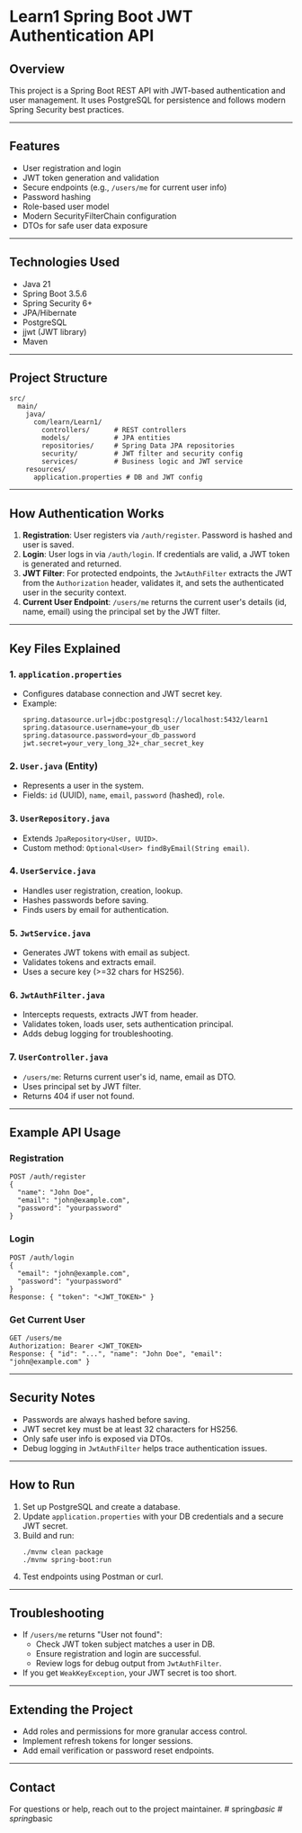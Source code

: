 # Learn1 Spring Boot JWT Authentication API

## Overview
This project is a Spring Boot REST API with JWT-based authentication and user management. It uses PostgreSQL for persistence and follows modern Spring Security best practices.

---

## Features
- User registration and login
- JWT token generation and validation
- Secure endpoints (e.g., `/users/me` for current user info)
- Password hashing
- Role-based user model
- Modern SecurityFilterChain configuration
- DTOs for safe user data exposure

---

## Technologies Used
- Java 21
- Spring Boot 3.5.6
- Spring Security 6+
- JPA/Hibernate
- PostgreSQL
- jjwt (JWT library)
- Maven

---

## Project Structure
```
src/
  main/
    java/
      com/learn/Learn1/
        controllers/      # REST controllers
        models/           # JPA entities
        repositories/     # Spring Data JPA repositories
        security/         # JWT filter and security config
        services/         # Business logic and JWT service
    resources/
      application.properties # DB and JWT config
```

---

## How Authentication Works
1. **Registration**: User registers via `/auth/register`. Password is hashed and user is saved.
2. **Login**: User logs in via `/auth/login`. If credentials are valid, a JWT token is generated and returned.
3. **JWT Filter**: For protected endpoints, the `JwtAuthFilter` extracts the JWT from the `Authorization` header, validates it, and sets the authenticated user in the security context.
4. **Current User Endpoint**: `/users/me` returns the current user's details (id, name, email) using the principal set by the JWT filter.

---

## Key Files Explained

### 1. `application.properties`
- Configures database connection and JWT secret key.
- Example:
  ```properties
  spring.datasource.url=jdbc:postgresql://localhost:5432/learn1
  spring.datasource.username=your_db_user
  spring.datasource.password=your_db_password
  jwt.secret=your_very_long_32+_char_secret_key
  ```

### 2. `User.java` (Entity)
- Represents a user in the system.
- Fields: `id` (UUID), `name`, `email`, `password` (hashed), `role`.

### 3. `UserRepository.java`
- Extends `JpaRepository<User, UUID>`.
- Custom method: `Optional<User> findByEmail(String email)`.

### 4. `UserService.java`
- Handles user registration, creation, lookup.
- Hashes passwords before saving.
- Finds users by email for authentication.

### 5. `JwtService.java`
- Generates JWT tokens with email as subject.
- Validates tokens and extracts email.
- Uses a secure key (>=32 chars for HS256).

### 6. `JwtAuthFilter.java`
- Intercepts requests, extracts JWT from header.
- Validates token, loads user, sets authentication principal.
- Adds debug logging for troubleshooting.

### 7. `UserController.java`
- `/users/me`: Returns current user's id, name, email as DTO.
- Uses principal set by JWT filter.
- Returns 404 if user not found.

---

## Example API Usage

### Registration
```
POST /auth/register
{
  "name": "John Doe",
  "email": "john@example.com",
  "password": "yourpassword"
}
```

### Login
```
POST /auth/login
{
  "email": "john@example.com",
  "password": "yourpassword"
}
Response: { "token": "<JWT_TOKEN>" }
```

### Get Current User
```
GET /users/me
Authorization: Bearer <JWT_TOKEN>
Response: { "id": "...", "name": "John Doe", "email": "john@example.com" }
```

---

## Security Notes
- Passwords are always hashed before saving.
- JWT secret key must be at least 32 characters for HS256.
- Only safe user info is exposed via DTOs.
- Debug logging in `JwtAuthFilter` helps trace authentication issues.

---

## How to Run
1. Set up PostgreSQL and create a database.
2. Update `application.properties` with your DB credentials and a secure JWT secret.
3. Build and run:
   ```
   ./mvnw clean package
   ./mvnw spring-boot:run
   ```
4. Test endpoints using Postman or curl.

---

## Troubleshooting
- If `/users/me` returns "User not found":
  - Check JWT token subject matches a user in DB.
  - Ensure registration and login are successful.
  - Review logs for debug output from `JwtAuthFilter`.
- If you get `WeakKeyException`, your JWT secret is too short.

---

## Extending the Project
- Add roles and permissions for more granular access control.
- Implement refresh tokens for longer sessions.
- Add email verification or password reset endpoints.

---

## Contact
For questions or help, reach out to the project maintainer.
#   s p r i n g _ b a s i c 
 
 #   s p r i n g _ b a s i c 
 
 
